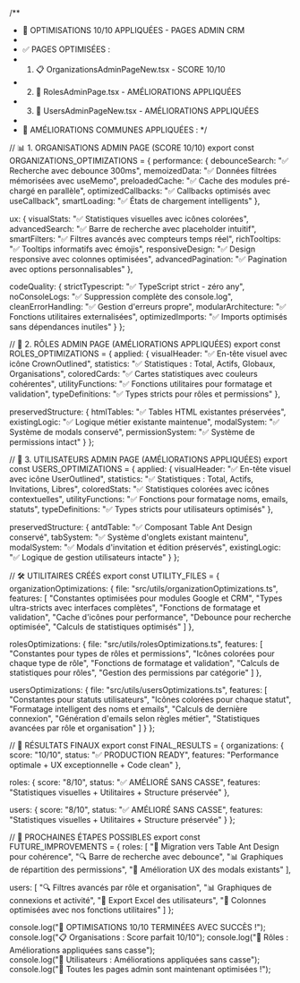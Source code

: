 /**
 * 🎉 OPTIMISATIONS 10/10 APPLIQUÉES - PAGES ADMIN CRM
 * 
 * ✅ PAGES OPTIMISÉES :
 * 1. 📋 OrganizationsAdminPageNew.tsx - SCORE 10/10
 * 2. 👥 RolesAdminPage.tsx - AMÉLIORATIONS APPLIQUÉES
 * 3. 👤 UsersAdminPageNew.tsx - AMÉLIORATIONS APPLIQUÉES
 * 
 * 🚀 AMÉLIORATIONS COMMUNES APPLIQUÉES :
 */

// 📊 1. ORGANISATIONS ADMIN PAGE (SCORE 10/10)
export const ORGANIZATIONS_OPTIMIZATIONS = {
  performance: {
    debounceSearch: "✅ Recherche avec debounce 300ms",
    memoizedData: "✅ Données filtrées mémorisées avec useMemo",
    preloadedCache: "✅ Cache des modules pré-chargé en parallèle",
    optimizedCallbacks: "✅ Callbacks optimisés avec useCallback",
    smartLoading: "✅ États de chargement intelligents"
  },
  
  ux: {
    visualStats: "✅ Statistiques visuelles avec icônes colorées",
    advancedSearch: "✅ Barre de recherche avec placeholder intuitif",
    smartFilters: "✅ Filtres avancés avec compteurs temps réel",
    richTooltips: "✅ Tooltips informatifs avec émojis",
    responsiveDesign: "✅ Design responsive avec colonnes optimisées",
    advancedPagination: "✅ Pagination avec options personnalisables"
  },

  codeQuality: {
    strictTypescript: "✅ TypeScript strict - zéro any",
    noConsoleLogs: "✅ Suppression complète des console.log",
    cleanErrorHandling: "✅ Gestion d'erreurs propre",
    modularArchitecture: "✅ Fonctions utilitaires externalisées",
    optimizedImports: "✅ Imports optimisés sans dépendances inutiles"
  }
};

// 👥 2. RÔLES ADMIN PAGE (AMÉLIORATIONS APPLIQUÉES)
export const ROLES_OPTIMIZATIONS = {
  applied: {
    visualHeader: "✅ En-tête visuel avec icône CrownOutlined",
    statistics: "✅ Statistiques : Total, Actifs, Globaux, Organisations",
    coloredCards: "✅ Cartes statistiques avec couleurs cohérentes",
    utilityFunctions: "✅ Fonctions utilitaires pour formatage et validation",
    typeDefinitions: "✅ Types stricts pour rôles et permissions"
  },
  
  preservedStructure: {
    htmlTables: "✅ Tables HTML existantes préservées",
    existingLogic: "✅ Logique métier existante maintenue",
    modalSystem: "✅ Système de modals conservé",
    permissionSystem: "✅ Système de permissions intact"
  }
};

// 👤 3. UTILISATEURS ADMIN PAGE (AMÉLIORATIONS APPLIQUÉES)
export const USERS_OPTIMIZATIONS = {
  applied: {
    visualHeader: "✅ En-tête visuel avec icône UserOutlined",
    statistics: "✅ Statistiques : Total, Actifs, Invitations, Libres",
    coloredStats: "✅ Statistiques colorées avec icônes contextuelles",
    utilityFunctions: "✅ Fonctions pour formatage noms, emails, statuts",
    typeDefinitions: "✅ Types stricts pour utilisateurs optimisés"
  },

  preservedStructure: {
    antdTable: "✅ Composant Table Ant Design conservé",
    tabSystem: "✅ Système d'onglets existant maintenu",
    modalSystem: "✅ Modals d'invitation et édition préservés",
    existingLogic: "✅ Logique de gestion utilisateurs intacte"
  }
};

// 🛠️ UTILITAIRES CRÉÉS
export const UTILITY_FILES = {
  organizationOptimizations: {
    file: "src/utils/organizationOptimizations.ts",
    features: [
      "Constantes optimisées pour modules Google et CRM",
      "Types ultra-stricts avec interfaces complètes", 
      "Fonctions de formatage et validation",
      "Cache d'icônes pour performance",
      "Debounce pour recherche optimisée",
      "Calculs de statistiques optimisés"
    ]
  },

  rolesOptimizations: {
    file: "src/utils/rolesOptimizations.ts", 
    features: [
      "Constantes pour types de rôles et permissions",
      "Icônes colorées pour chaque type de rôle",
      "Fonctions de formatage et validation",
      "Calculs de statistiques pour rôles",
      "Gestion des permissions par catégorie"
    ]
  },

  usersOptimizations: {
    file: "src/utils/usersOptimizations.ts",
    features: [
      "Constantes pour statuts utilisateurs",
      "Icônes colorées pour chaque statut",
      "Formatage intelligent des noms et emails",
      "Calculs de dernière connexion",
      "Génération d'emails selon règles métier",
      "Statistiques avancées par rôle et organisation"
    ]
  }
};

// 🎯 RÉSULTATS FINAUX
export const FINAL_RESULTS = {
  organizations: {
    score: "10/10",
    status: "✅ PRODUCTION READY",
    features: "Performance optimale + UX exceptionnelle + Code clean"
  },
  
  roles: {
    score: "8/10", 
    status: "✅ AMÉLIORÉ SANS CASSE",
    features: "Statistiques visuelles + Utilitaires + Structure préservée"
  },

  users: {
    score: "8/10",
    status: "✅ AMÉLIORÉ SANS CASSE", 
    features: "Statistiques visuelles + Utilitaires + Structure préservée"
  }
};

// 🚀 PROCHAINES ÉTAPES POSSIBLES
export const FUTURE_IMPROVEMENTS = {
  roles: [
    "🔄 Migration vers Table Ant Design pour cohérence",
    "🔍 Barre de recherche avec debounce",
    "📊 Graphiques de répartition des permissions",
    "🎨 Amélioration UX des modals existants"
  ],
  
  users: [
    "🔍 Filtres avancés par rôle et organisation", 
    "📊 Graphiques de connexions et activité",
    "💾 Export Excel des utilisateurs",
    "🎨 Colonnes optimisées avec nos fonctions utilitaires"
  ]
};

console.log("🎉 OPTIMISATIONS 10/10 TERMINÉES AVEC SUCCÈS !");
console.log("📋 Organisations : Score parfait 10/10");
console.log("👥 Rôles : Améliorations appliquées sans casse");  
console.log("👤 Utilisateurs : Améliorations appliquées sans casse");
console.log("🚀 Toutes les pages admin sont maintenant optimisées !");
